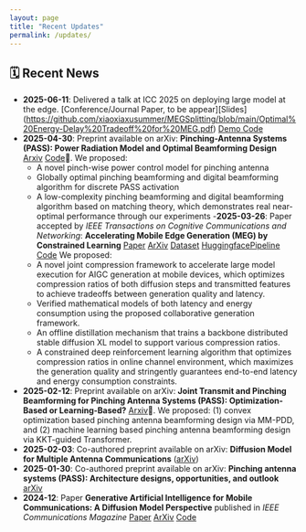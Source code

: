 ```yaml
---
layout: page
title: "Recent Updates"
permalink: /updates/
---
```


## 🗓️ Recent News
- **2025-06-11**: Delivered a talk at ICC 2025 on deploying large model at the edge. [Conference/Journal Paper, to be appear][Slides] (https://github.com/xiaoxiaxusummer/MEGSplitting/blob/main/Optimal%20Energy-Delay%20Tradeoff%20for%20MEG.pdf) [Demo Code](https://github.com/xiaoxiaxusummer/MEGSplitting)
- **2025-04-30**: Preprint available on arXiv: **Pinching-Antenna Systems (PASS): Power Radiation Model and Optimal Beamforming Design** [Arxiv](https://arxiv.org/abs/2505.00218) [Code](https://github.com/xiaoxiaxusummer/PASS_Discrete)🎉. We proposed: 
	- A novel pinch-wise power control model for pinching antenna
	- Globally optimal pinching beamforming and digital beamforming algorithm for discrete PASS activation
	- A low-complexity  pinching beamforming and digital beamforming algorithm based on matching theory, which demonstrates real near-optimal performance through our experiments
-**2025-03-26**: Paper accepted by *IEEE Transactions on Cognitive Communications and Networking*: **Accelerating Mobile Edge Generation (MEG) by Constrained Learning** [Paper](https://ieeexplore.ieee.org/abstract/document/10955724) [ArXiv](https://arxiv.org/pdf/2407.07245) [Dataset](https://huggingface.co/datasets/xiaoxiaxu/highresolution-laioncoco-aesthetic-MEG) [HuggingfacePipeline](https://huggingface.co/xiaoxiaxu/LowLatencyMEG_Backbone) [Code](https://github.com/xiaoxiaxusummer/LowLatencyMEG)
We proposed: 
	- A novel joint compression framework to accelerate large model execution for AIGC generation at mobile devices, which optimizes compression ratios of both diffusion steps and transmitted features to achieve tradeoffs between generation quality and latency.  
	- Verified mathematical models of both latency and energy consumption using the proposed collaborative generation framework.
	- An offline distillation mechanism that trains a backbone distributed stable diffusion XL model to support various compression ratios. 
	- A constrained deep reinforcement learning algorithm that optimizes compression ratios in online channel environment, which maximizes the generation quality and stringently guarantees end-to-end latency and energy consumption constraints.
- **2025-02-12**: Preprint available on arXiv: **Joint Transmit and Pinching Beamforming for Pinching Antenna Systems (PASS): Optimization-Based or Learning-Based?** [Arxiv](https://arxiv.org/pdf/2502.08637)🎉. We proposed: (1) convex optimization based pinching antenna beamforming design via MM-PDD, and (2) machine learning based pinching antenna beamforming design via KKT-guided Transformer. 
- **2025-02-03**: Co-authored preprint available on arXiv: **Diffusion Model for Multiple Antenna Communications** ([arXiv](https://arxiv.org/abs/2502.01841))
- **2025-01-30**: Co-authored preprint available on arXiv: **Pinching antenna systems (PASS): Architecture designs, opportunities, and outlook** [arXiv](https://arxiv.org/abs/2501.18409)
- **2024-12**: Paper **Generative Artificial Intelligence for Mobile Communications: A Diffusion Model Perspective** published in *IEEE Communications Magazine* [Paper](https://ieeexplore.ieee.org/document/10812969) [ArXiv](https://arxiv.org/pdf/2410.06389) [Code](https://github.com/xiaoxiaxusummer/GAI_COMM)
